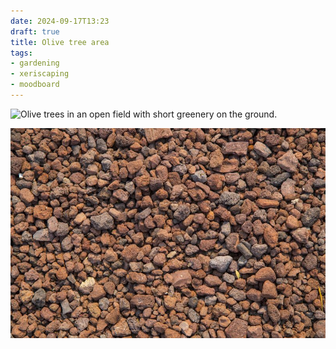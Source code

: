 ```yaml
---
date: 2024-09-17T13:23
draft: true
title: Olive tree area
tags:
- gardening
- xeriscaping
- moodboard
---
```


![Olive trees in an open field with short greenery on the ground.](../attachment/vsc-paste/olive-tree-area-240917132924.png)

![Small volcanic/lava rock/gravel in bordeaux and brown color tones.](../attachment/vsc-paste/olive-tree-area-240917133057.png)